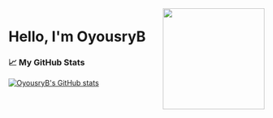 <img align="right" height="200" src="https://i.imgur.com/Tznn1IZ.gif"/>

<!-- Your Name -->
# Hello, I'm OyousryB


### 📈 My GitHub Stats

<a href="http://www.github.com/oyousryb"><img src="https://github-readme-stats.vercel.app/api?username=oyousryb&show_icons=true&hide=stars,&count_private=true&title_color=0891b2&text_color=ffffff&icon_color=0891b2&bg_color=1c1917&hide_border=true&show_icons=true" alt="OyousryB's GitHub stats" /></a>
